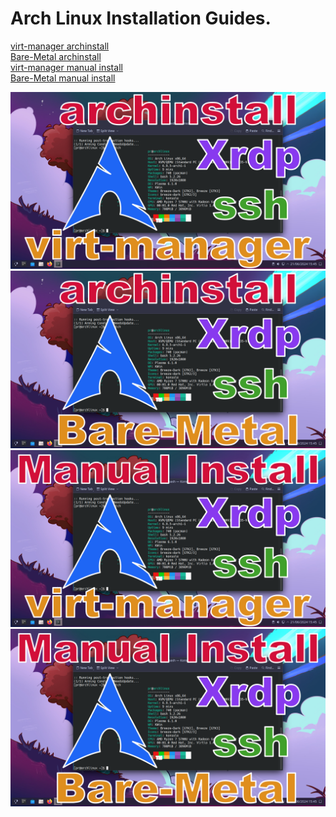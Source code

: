 # Arch Linux Installation Guides.

[virt-manager archinstall](virt-manager-archinstall)\
[Bare-Metal archinstall](bare-metal-archinstall)\
[virt-manager manual install](virt-manager-manual-install)\
[Bare-Metal manual install](bare-metal-manual-install)

![Screenshot](virt-manager-archinstall/screenshot.png)
![Screenshot](bare-metal-archinstall/screenshot.png)
![Screenshot](virt-manager-manual-install/screenshot.png)
![Screenshot](bare-metal-manual-install/screenshot.png)
